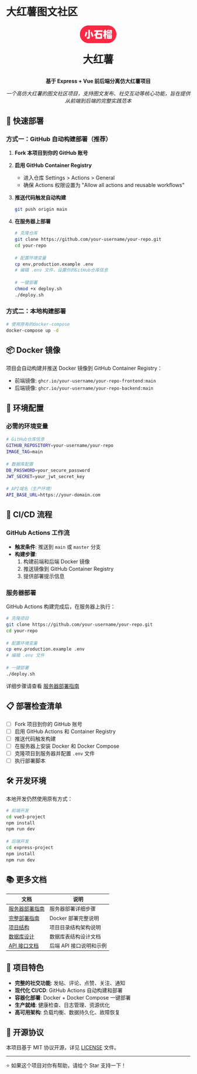 # 大红薯图文社区

<p align="center">
  <img alt="logo" src="./doc/imgs/小石榴.png" width="100"/>
</p>
<h1 align="center" style="margin: 20px 0 30px; font-weight: bold;">大红薯</h1>
<p align="center">
  <b>基于 Express + Vue 前后端分离仿大红薯项目</b>
</p>
<p align="center">
  <i>一个高仿大红薯的图文社区项目，支持图文发布、社交互动等核心功能，旨在提供从前端到后端的完整实践范本</i>
</p>

## 🚀 快速部署

### 方式一：GitHub 自动构建部署（推荐）

1. **Fork 本项目到你的 GitHub 账号**

2. **启用 GitHub Container Registry**

   - 进入仓库 Settings > Actions > General
   - 确保 Actions 权限设置为 "Allow all actions and reusable workflows"

3. **推送代码触发自动构建**

   ```bash
   git push origin main
   ```

4. **在服务器上部署**

   ```bash
   # 克隆仓库
   git clone https://github.com/your-username/your-repo.git
   cd your-repo

   # 配置环境变量
   cp env.production.example .env
   # 编辑 .env 文件，设置你的GitHub仓库信息

   # 一键部署
   chmod +x deploy.sh
   ./deploy.sh
   ```

### 方式二：本地构建部署

```bash
# 使用原有的docker-compose
docker-compose up -d
```

## 📦 Docker 镜像

项目会自动构建并推送 Docker 镜像到 GitHub Container Registry：

- 前端镜像: `ghcr.io/your-username/your-repo-frontend:main`
- 后端镜像: `ghcr.io/your-username/your-repo-backend:main`

## 🔧 环境配置

### 必需的环境变量

```bash
# GitHub仓库信息
GITHUB_REPOSITORY=your-username/your-repo
IMAGE_TAG=main

# 数据库配置
DB_PASSWORD=your_secure_password
JWT_SECRET=your_jwt_secret_key

# API域名（生产环境）
API_BASE_URL=https://your-domain.com
```

## 🔄 CI/CD 流程

### GitHub Actions 工作流

- **触发条件**: 推送到 `main` 或 `master` 分支
- **构建步骤**:
  1. 构建前端和后端 Docker 镜像
  2. 推送镜像到 GitHub Container Registry
  3. 提供部署提示信息

### 服务器部署

GitHub Actions 构建完成后，在服务器上执行：

```bash
# 克隆项目
git clone https://github.com/your-username/your-repo.git
cd your-repo

# 配置环境变量
cp env.production.example .env
# 编辑 .env 文件

# 一键部署
./deploy.sh
```

详细步骤请查看 [服务器部署指南](./SERVER_DEPLOY.md)

## 📋 部署检查清单

- [ ] Fork 项目到你的 GitHub 账号
- [ ] 启用 GitHub Actions 和 Container Registry
- [ ] 推送代码触发构建
- [ ] 在服务器上安装 Docker 和 Docker Compose
- [ ] 克隆项目到服务器并配置 `.env` 文件
- [ ] 执行部署脚本

## 🛠️ 开发环境

本地开发仍然使用原有方式：

```bash
# 前端开发
cd vue3-project
npm install
npm run dev

# 后端开发
cd express-project
npm install
npm run dev
```

## 📚 更多文档

| 文档                                   | 说明                    |
| -------------------------------------- | ----------------------- |
| [服务器部署指南](./SERVER_DEPLOY.md)   | 服务器部署详细步骤      |
| [完整部署指南](./DEPLOY.md)            | Docker 部署完整说明     |
| [项目结构](./doc/PROJECT_STRUCTURE.md) | 项目目录结构架构说明    |
| [数据库设计](./doc/DATABASE_DESIGN.md) | 数据库表结构设计文档    |
| [API 接口文档](./doc/API_DOCS.md)      | 后端 API 接口说明和示例 |

## 🎯 项目特色

- **完整的社交功能**: 发帖、评论、点赞、关注、通知
- **现代化 CI/CD**: GitHub Actions 自动构建和部署
- **容器化部署**: Docker + Docker Compose 一键部署
- **生产就绪**: 健康检查、日志管理、资源优化
- **高可用架构**: 负载均衡、数据持久化、故障恢复

## 📄 开源协议

本项目基于 MIT 协议开源，详见 [LICENSE](./LICENSE) 文件。

---

⭐ 如果这个项目对你有帮助，请给个 Star 支持一下！
